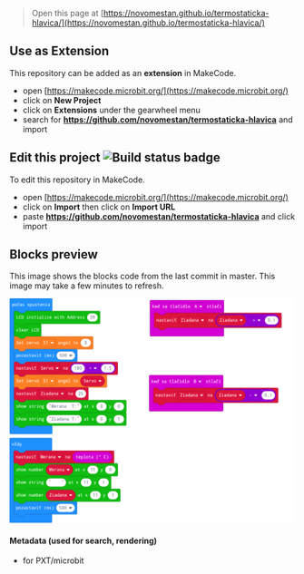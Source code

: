 
> Open this page at [https://novomestan.github.io/termostaticka-hlavica/](https://novomestan.github.io/termostaticka-hlavica/)

## Use as Extension

This repository can be added as an **extension** in MakeCode.

* open [https://makecode.microbit.org/](https://makecode.microbit.org/)
* click on **New Project**
* click on **Extensions** under the gearwheel menu
* search for **https://github.com/novomestan/termostaticka-hlavica** and import

## Edit this project ![Build status badge](https://github.com/novomestan/termostaticka-hlavica/workflows/MakeCode/badge.svg)

To edit this repository in MakeCode.

* open [https://makecode.microbit.org/](https://makecode.microbit.org/)
* click on **Import** then click on **Import URL**
* paste **https://github.com/novomestan/termostaticka-hlavica** and click import

## Blocks preview

This image shows the blocks code from the last commit in master.
This image may take a few minutes to refresh.

![A rendered view of the blocks](https://github.com/novomestan/termostaticka-hlavica/raw/master/.github/makecode/blocks.png)

#### Metadata (used for search, rendering)

* for PXT/microbit
<script src="https://makecode.com/gh-pages-embed.js"></script><script>makeCodeRender("{{ site.makecode.home_url }}", "{{ site.github.owner_name }}/{{ site.github.repository_name }}");</script>
